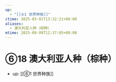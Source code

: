 ```yaml
---
up:
  - "[[⑥1 世界种族]]"
ctime: 2025-03-01T13:32:21+08:00
aliases:
  - 澳大利亚人种（棕种）
mtime: 2025-09-09T12:37:05+08:00
---
```


# ⑥18 澳大利亚人种（棕种）

- up: [[⑥1 世界种族]]

